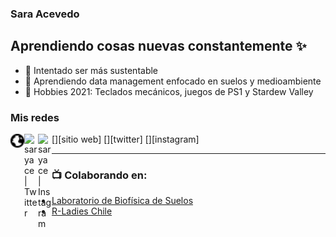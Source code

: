 ### Sara Acevedo

## Aprendiendo cosas nuevas constantemente ✨

-   🌱 Intentado ser más sustentable
-   🌱 Aprendiendo data management enfocado en suelos y medioambiente
-   🌱 Hobbies 2021: Teclados mecánicos, juegos de PS1 y Stardew Valley

### Mis redes

\[<img align="left" alt="saryace.github.io" width="22px" src="https://raw.githubusercontent.com/iconic/open-iconic/master/svg/globe.svg" />\]\[sitio
web\]
\[<img align="left" alt="saryace | Twitter" width="22px" src="https://cdn.jsdelivr.net/npm/simple-icons@v3/icons/twitter.svg" />\]\[twitter\]
\[<img align="left" alt="saryace | Instagram" width="22px" src="https://cdn.jsdelivr.net/npm/simple-icons@v3/icons/instagram.svg" />\]\[instagram\]

------------------------------------------------------------------------

### 📺 Colaborando en:

-   [Laboratorio de Biofísica de
    Suelos](https://www.youtube.com/channel/UCtpWXCy2NDEWpdeGLoyHmBg)
-   [R-Ladies Chile](https://vimeo.com/rladieschile)
